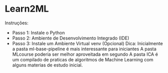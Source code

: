 # Learn2ML
Instruções:
- Passo 1: Instale o Python
- Passo 2: Ambiente de Desenvolvimento Integrado (IDE)
- Passo 3: Instale um Ambiente Virtual venv (Opcional)
Dica:
Inicialmente a pasta ml-base-pipeline é mais interessante para iniciantes
A pasta MLcourse poderia ser melhor aproveitada em segundo
A pasta ICA é um compilado de praticas de algoritmos de Machine Learning com alguns materias de estudo inicial.
